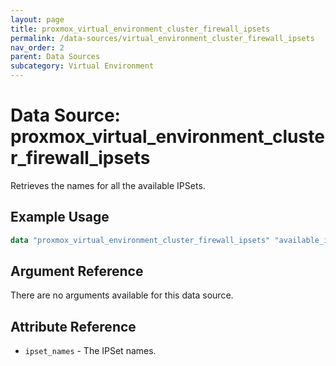 ```yaml
---
layout: page
title: proxmox_virtual_environment_cluster_firewall_ipsets
permalink: /data-sources/virtual_environment_cluster_firewall_ipsets
nav_order: 2
parent: Data Sources
subcategory: Virtual Environment
---
```


# Data Source: proxmox_virtual_environment_cluster_firewall_ipsets

Retrieves the names for all the available IPSets.

## Example Usage

```terraform
data "proxmox_virtual_environment_cluster_firewall_ipsets" "available_ipsets" {}
```

## Argument Reference

There are no arguments available for this data source.

## Attribute Reference

- `ipset_names` - The IPSet names.
